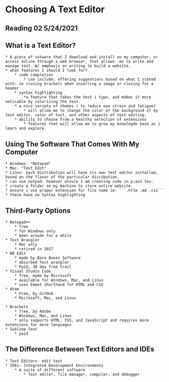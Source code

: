 # Choosing A Text Editor 
## Reading 02 5/24/2021
## What is a Text Editor?
    * A piece of sotware that I download and install on my computer, or access online through a web browser, that allows  me to write and manage text. W/ emphasis on writing to build a website.
    * what features I should I look for?
        * code completion
            * can include: offering suggestions based on what I stated with: ie closing brackets when inserting a image or closing for a header
        * syntax highlighting
            *a feature that takes the text i type, and makes it more noticable by colorizing the text.
        * a nice variety of themes ( to reduce eye strain and fatigue)
            * will allow me to change the color of the background of my text editor, color of text, and other aspects of text editing.
        * ability to choose from a healthy selection of extensions
            * features that will allow me to grow my knowlegde base as i learn and explore.
## Using The Software That Comes With My Computer
    * Windows- "Notepad"
    * Mac- "Text Edit"
    * Linux- each distribution will have its own text editor installed, based on the flavor of the particular disribution.
    * can use notpad- however ensure I am creating code in p;ain tex.
    * create a folder on my machine to store entire website.
    * ensure i use proper extension for file name ie- ```.htlm .md .css```
    * these have no Syntax highlighting
## Third-Party Options
    * Notepad++
        * free
        * for Windows only
        * been aroudn for a while
    * Text Wrangler
        * Mac only
        * retired in 2017
    * BB Edit 
        * made by Bare Bones Software
        * obsorbed Text wrangler
        * Paid, 30 day free trail
    * Visual Studio Code
        * free, made by Microsoft
        * available for Windows, Mac, and Linux
        * uses Emmet shorthand for HTML and CSS
    * Atom
        * Free, by GitHub
        * Microsoft, Mac, and Linux

    * Brackets
        * free, by Adobe
        * Windows, Mac, and Linux
        * only supports HTML, CSS, and JavaScript and requires more extensions for more languages
    * Sublime Text
        * paid
## The Difference Between Text Editors and IDEs
    * Text Editors- edit text
    * IDEs- Integrated Development Environments
        * A suite of different software
            * Text editor, file manager, compiler, and debugger